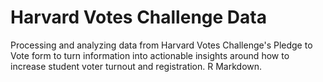 # Harvard Votes Challenge Data
Processing and analyzing data from Harvard Votes Challenge's Pledge to Vote form to turn information into actionable insights around how to increase student voter turnout and registration. R Markdown.
